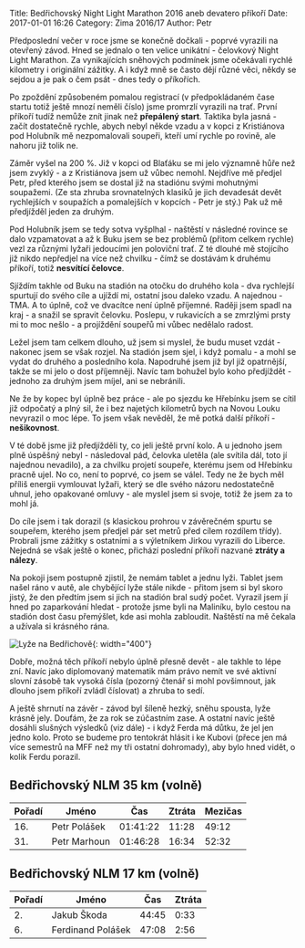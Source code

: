 Title: Bedřichovský Night Light Marathon 2016 aneb devatero příkoří
Date: 2017-01-01 16:26
Category: Zima 2016/17
Author: Petr

Předposlední večer v roce jsme se konečně dočkali - poprvé vyrazili na otevřený závod. Hned se jednalo o ten velice unikátní - čelovkový Night Light Marathon. Za vynikajících sněhových podmínek jsme očekávali rychlé kilometry i originální zážitky.  A i když mně se často dějí různé věci, někdy se sejdou a je pak o čem psát - dnes tedy o příkořích.

Po zpoždění způsobeném pomalou registrací (v předpokládaném čase startu totiž ještě mnozí neměli číslo) jsme promrzlí vyrazili na trať. První příkoří tudíž nemůže znít jinak než **přepálený start**. Taktika byla jasná - začít dostatečně rychle, abych nebyl někde vzadu a v kopci z Kristiánova pod Holubník mě nezpomalovali soupeři, kteří umí rychle po rovině, ale nahoru již tolik ne.

Záměr vyšel na 200 %. Již v kopci od Blaťáku se mi jelo významně hůře než jsem zvyklý - a z Kristiánova jsem už vůbec nemohl. Nejdříve mě předjel Petr, před kterého jsem se dostal již na stadiónu svými mohutnými soupažemi. (Ze sta zhruba srovnatelných klasiků je jich devadesát devět rychlejších v soupažích a pomalejších v kopcích - Petr je stý.) Pak už mě předjížděl jeden za druhým.

Pod Holubník jsem se tedy sotva vyšplhal - naštěstí v následné rovince se dalo vzpamatovat a až k Buku jsem se bez problémů (přitom celkem rychle) vezl za různými lyžaři jedoucími jen poloviční trať. Z té dlouhé mě stojícího již nikdo nepředjel na více než chvilku - čímž se dostávám k druhému příkoří, totiž **nesvítící čelovce**.

Sjíždím takhle od Buku na stadión na otočku do druhého kola - dva rychlejší spurtují do svého cíle a ujíždí mi, ostatní jsou daleko vzadu. A najednou - TMA. A to úplně, což ve dvacítce není úplně příjemné. Raději jsem spadl na kraj - a snažil se spravit čelovku. Poslepu, v rukavicích a se zmrzlými prsty mi to moc nešlo - a projíždění soupeřů mi vůbec nedělalo radost.

Ležel jsem tam celkem dlouho, už jsem si myslel, že budu muset vzdát - nakonec jsem se však rozjel. Na stadión jsem sjel, i když pomalu - a mohl se vydat do druhého a posledního kola. Napodruhé jsem již byl již opatrnější, takže se mi jelo o dost příjemněji. Navíc tam bohužel bylo koho předjíždět - jednoho za druhým jsem míjel, ani se nebránili.

Ne že by kopec byl úplně bez práce - ale po sjezdu ke Hřebínku jsem se cítil již odpočatý a plný sil, že i bez najetých kilometrů bych na Novou Louku nevyrazil o moc lépe. To jsem však nevěděl, že mě potká další příkoří - **nešikovnost**.

V té době jsme již předjížděli ty, co jeli ještě první kolo. A u jednoho jsem plně úspěšný nebyl - následoval pád, čelovka uletěla (ale svítila dál, toto jí najednou nevadilo), a za chvilku projetí soupeře, kterému jsem od Hřebínku pracně ujel. No co, není to poprvé, co jsem se válel. Tedy ne že bych měl příliš energii vymlouvat lyžaři, který se dle svého názoru nedostatečně uhnul, jeho opakované omluvy - ale myslel jsem si svoje, totiž že jsem za to mohl já.

Do cíle jsem i tak dorazil (s klasickou prohrou v závěrečném spurtu se soupeřem, kterého jsem předjel pár set metrů před cílem rozdílem třídy). Probrali jsme zážitky s ostatními a s výletníkem Jirkou vyrazili do Liberce. Nejedná se však ještě o konec, přichází poslední příkoří nazvané **ztráty a nálezy**.

Na pokoji jsem postupně zjistil, že nemám tablet a jednu lyži. Tablet jsem našel ráno v autě, ale chybějící lyže stále nikde - přitom jsem si byl skoro jistý, že den předtím jsem si jich na stadión bral sudý počet. Vyrazil jsem jí hned po zaparkování hledat - protože jsme byli na Maliníku, bylo cestou na stadión dost času přemýšlet, kde asi mohla zabloudit. Naštěstí na mě čekala a užívala si krásného rána.

![Lyže na Bedřichově]({static}/static/zima-2016-17/lyze-na-bedrichove.jpg){: width="400"}

Dobře, možná těch příkoří nebylo úplně přesně devět - ale takhle to lépe zní. Navíc jako diplomovaný matematik mám právo nemít ve své aktivní slovní zásobě tak vysoká čísla (pozorný čtenář si mohl povšimnout, jak dlouho jsem příkoří zvládl číslovat) a zhruba to sedí.

A ještě shrnutí na závěr - závod byl šíleně hezký, sněhu spousta, lyže krásně jely. Doufám, že za rok se zúčastním zase. A ostatní navíc ještě dosáhli slušných výsledků (viz dále) - i když Ferda má důtku, že jel jen jedno kolo. Proto se budeme pro tentokrát hlásit i ke Kubovi (přece jen má více semestrů na MFF než my tři ostatní dohromady), aby bylo hned vidět, o kolik Ferdu porazil.

Bedřichovský NLM 35 km (volně)
------------------------------

| Pořadí | Jméno        | Čas      | Ztráta | Mezičas |
|--------|--------------|----------|--------|---------|
| 16.    | Petr Polášek | 01:41:22 | 11:28  | 49:12   |
| 31.    | Petr Marhoun | 01:46:28 | 16:34  | 52:32   |

Bedřichovský NLM 17 km (volně)
------------------------------

| Pořadí | Jméno             | Čas   | Ztráta |
|--------|-------------------|-------|--------|
| 2.     | Jakub Škoda       | 44:45 | 0:33   |
| 6.     | Ferdinand Polášek | 47:08 | 2:56   |
